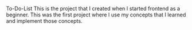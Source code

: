 To-Do-List
This is the project that I created when I started frontend as a beginner. This was the first project where I use my concepts that I learned and implement those concepts.
